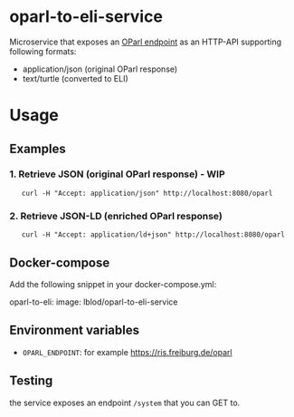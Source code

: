 # oparl-to-eli-service

Microservice that exposes an [OParl endpoint](https://oparl.org/spezifikation/online-ansicht/) as an HTTP-API supporting following formats:

* application/json (original OParl response)
* text/turtle (converted to ELI)

# Usage

## Examples

### 1. Retrieve JSON (original OParl response) - WIP

```
   curl -H "Accept: application/json" http://localhost:8080/oparl
```

### 2. Retrieve JSON-LD (enriched OParl response)

```
   curl -H "Accept: application/ld+json" http://localhost:8080/oparl
```

## Docker-compose
Add the following snippet in your docker-compose.yml:

  oparl-to-eli:
    image: lblod/oparl-to-eli-service

## Environment variables

* `OPARL_ENDPOINT`: for example https://ris.freiburg.de/oparl

## Testing
the service exposes an endpoint `/system` that you can GET to. 